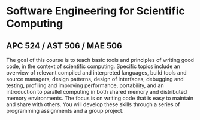 # Software Engineering for Scientific Computing
## APC 524 / AST 506 / MAE 506

The goal of this course is to teach basic tools and principles of writing good code, in the context of scientific computing. Specific topics include an overview of relevant compiled and interpreted languages, build tools and source managers, design patterns, design of interfaces, debugging and testing, profiling and improving performance, portability, and an introduction to parallel computing in both shared memory and distributed memory environments. The focus is on writing code that is easy to maintain and share with others. You will develop these skills through a series of programming assignments and a group project.

```{tableofcontents}
```
